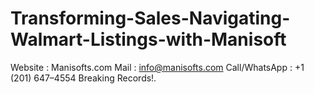 # Transforming-Sales-Navigating-Walmart-Listings-with-Manisoft
Website : Manisofts.com  Mail : info@manisofts.com  Call/WhatsApp : +1 (201) 647–4554  Breaking Records!.
